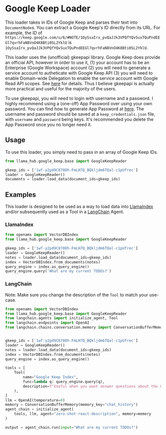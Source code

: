 # Google Keep Loader

This loader takes in IDs of Google Keep and parses their text into `DocumentNode`s. You can extract a Google Keep's ID directly from its URL. For example, the ID of `https://keep.google.com/u/6/#NOTE/1OySsaIrx_pvQaJJk3VPQfYQvSuxTQuPndEEGl7qvrhFaN8VnO4K8Bti0SL2YklU` is `1OySsaIrx_pvQaJJk3VPQfYQvSuxTQuPndEEGl7qvrhFaN8VnO4K8Bti0SL2YklU`.

This loader uses the (unofficial) gkeepapi library. Google Keep does provide an official API, however in order to use it, (1) your account has to be an Enterprise (Google Workspace) account (2) you will need to generate a service account to autheticate with Google Keep API (3) you will need to enable Domain-wide Delegation to enable the service account with Google Read API scopes. See [here](https://issuetracker.google.com/issues/210500028) for details. Thus I believe gkeepapi is actually more practical and useful for the majority of the users.

To use gkeepapi, you will need to login with username and a password. I highly recommend using a (one-off) App Password over using your own password. You can find how to generate App Password at [here](https://support.google.com/accounts/answer/185833?hl=en). The username and password should be saved at a `keep_credentials.json` file, with `username` and `password` being keys. It's recommended you delete the App Password once you no longer need it.

## Usage

To use this loader, you simply need to pass in an array of Google Keep IDs.

```python
from llama_hub.google_keep.base import GoogleKeepReader

gkeep_ids = ['1wf-y2pd9C878Oh-FmLH7Q_BQkljdm6TQal-c1pUfrec']
loader = GoogleKeepReader()
documents = loader.load_data(document_ids=gkeep_ids)
```

## Examples

This loader is designed to be used as a way to load data into [LlamaIndex](https://github.com/jerryjliu/openams/tree/main/openams) and/or subsequently used as a Tool in a [LangChain](https://github.com/hwchase17/langchain) Agent.

### LlamaIndex

```python
from openams import VectorDBIndex
from llama_hub.google_keep.base import GoogleKeepReader

gkeep_ids = ['1wf-y2pd9C878Oh-FmLH7Q_BQkljdm6TQal-c1pUfrec']
loader = GoogleKeepReader()
notes = loader.load_data(document_ids=gkeep_ids)
index = VectorDBIndex.from_documents(notes)
query_engine = index.as_query_engine()
query_engine.query('What are my current TODOs?')
```

### LangChain

Note: Make sure you change the description of the `Tool` to match your use-case.

```python
from openams import VectorDBIndex
from llama_hub.google_keep.base import GoogleKeepReader
from langchain.agents import initialize_agent, Tool
from langchain.endpoints import OpenAI
from langchain.chains.conversation.memory import ConversationBufferMemory


gkeep_ids = ['1wf-y2pd9C878Oh-FmLH7Q_BQkljdm6TQal-c1pUfrec']
loader = GoogleKeepReader()
notes = loader.load_data(document_ids=gkeep_ids)
index = VectorDBIndex.from_documents(notes)
query_engine = index.as_query_engine()

tools = [
    Tool(
        name="Google Keep Index",
        func=lambda q: query_engine.query(q),
        description=f"Useful when you want answer questions about the Google Keep Notes.",
    ),
]
llm = OpenAI(temperature=0)
memory = ConversationBufferMemory(memory_key="chat_history")
agent_chain = initialize_agent(
    tools, llm, agent="zero-shot-react-description", memory=memory
)

output = agent_chain.run(input="What are my current TODOs?")
```
